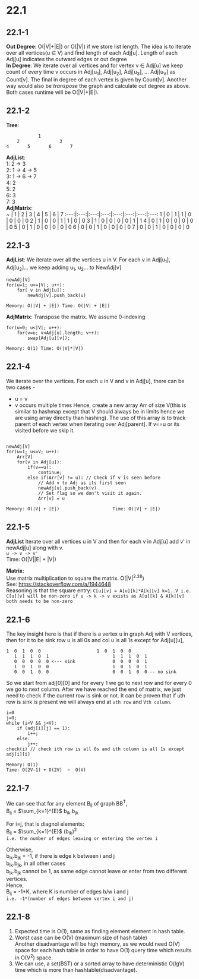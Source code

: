 # 22.1
## 22.1-1
**Out Degree**: O(|V|+|E|) or O(|V|) if we store list length. The idea is to iterate over all vertices(u ∈ V) and find length of each Adj[u]. Length of each Adj[u] indicates the outward edges or out degree    
**In Degree**: We iterate over all vertices and for vertex v ∈ Adj[u] we keep count of every time v occurs in Adj[u<sub>1</sub>], Adj[u<sub>2</sub>], Adj[u<sub>3</sub>], ... Adj[u<sub>V</sub>] as Count[v]. The final in degree of each vertex is given by Count[v]. Another way would also be *transpose* the graph and calculate out degree as above. Both cases runtime will be O(|V|+|E|). 

## 22.1-2
**Tree**: 
```
            1
    2               3
4       5       6       7
```
**AdjList**:   
1: 2 -> 3  
2: 1 -> 4 -> 5  
3: 1 -> 6 -> 7  
4: 2  
5: 2  
6: 3  
7: 3  
**AdjMatrix**:  
~ | 1 | 2 | 3 | 4 | 5 | 6 | 7
:---:|:---:|:---:|:---:|:---:|:---:|:---:|:---:
1 | 0 | 1 | 1 | 0 | 0 | 0 | 0
2 | 1 | 0 | 0 | 1 | 1 | 0 | 0
3 | 1 | 0 | 0 | 0 | 0 | 1 | 1
4 | 0 | 1 | 0 | 0 | 0 | 0 | 0 
5 | 0 | 1 | 0 | 0 | 0 | 0 | 0
6 | 0 | 0 | 1 | 0 | 0 | 0 | 0
7 | 0 | 0 | 1 | 0 | 0 | 0 | 0

## 22.1-3
**AdjList**: We iterate over all the vertices u in V. For each v in Adj[u<sub>1</sub>], Adj[u<sub>2</sub>]... we keep adding u<sub>1</sub>, u<sub>2</sub>... to NewAdj[v]
```
newAdj[V]
for(u=1; u<=|V|; u++):
    for( v in Adj[u]):
        newAdj[v].push_back(u)

Memory: O(|V| + |E|) Time: O(|V| + |E|)  
```

**AdjMatrix**:
Transpose the matrix. We assume 0-indexing

```
for(u=0; u<|V|; u++):
    for(v=u; v<Adj[u].length; v++):
        swap(Adj[u][v]);

Memory: O(1) Time: O(|V|*|V|)  
```

## 22.1-4
We iterate over the vertices. For each u in V and v in Adj[u], there can be two cases -   
- u = v
- v occurs multiple times
Hence, create a new array Arr of size V(this is similar to hashmap except that V should always be in limits hence we are using array directly than hashing). The use of this array is to track parent of each vertex when iterating over Adj[parent]. If v==u or its visited before we skip it.
```

newAdj[V]
for(u=1; u<=V; u++):
    Arr[V]
    for(v in Adj[u]):
        if(v==u):
            continue;
        else if(Arr[v] != u): // Check if v is seen before
            // Add v to Adj as its first seen 
            newAdj[u].push_back(v)
            // Set flag so we don't visit it again. 
            Arr[v] = u

Memory: O(|V| + |E|)                    Time: O(|V| + |E|)
```

## 22.1-5
**AdjList**
Iterate over all vertices u in V and then for each v in Adj[u] add v' in newAdj[u] along with v.   
`u -> v -> v'`   
Time: O(|V||E| + |V|)

**Matrix**:   
Use matrix multiplication to square the matrix. O(|V|<sup>2.38</sup>)   
 See: <link>https://stackoverflow.com/a/1944648  
Reasoning is that the square entry: `C[u][v] = A[u][k]*A[k][v] k=1..V i.e. C[u][v] will be non-zero if u -> k -> v exists as A[u][k] & A[k][v] both needs to be non-zero`

## 22.1-6
The key insight here is that if there is a vertex u in graph Adj with V vertices, then for it to be sink row u is all 0s and col u is all 1s except for Adj[u][u], 
```  
1  0  1  0  0                     1  0  1  0  0   
   1  1  1  0  1                        1  1  1  0  1  
   0  0  0  0  0 <--- sink              0  0  0  0  1  
   1  0  1  0  0                        1  0  1  0  1 
   0  0  1  0  0                        0  0  1  0  0 -- no sink
``` 
So we start from adj[0][0] and for every 1 we go to next row and for every 0 we go to next column. After we have reached the end of matrix, we just need to check if the current row is sink or not.
It can be proven that if uth row is sink is present we will always end at `uth row` and  `Vth column`.
```
i=0
j=0;
while (i<V && j<V):
    if (adj[i][j] == 1):
        i++;
    else:
        j++;
check(i) // check ith row is all 0s and ith column is all 1s except adj[i][i]

Memory: O(1)
Time: O(2V-1) + O(2V)  ~  O(V)
```

## 22.1-7
We can see that for any element  B<sub>ij</sub> of graph BB<sup>T</sup>,    
 B<sub>ij</sub> = $\sum_{k=1}^{E}$ b<sub>ik</sub>.b<sub>jk</sub>

 For i=j, that is diagnol elements:   
 B<sub>ij</sub> = $\sum_{k=1}^{E}$ (b<sub>ik</sub>)<sup>2</sup>   
 `i.e. the number of edges leaving or entering the vertex i`

 Otherwise,   
 b<sub>ik</sub>.b<sub>jk</sub> = -1, if there is edge k between i and j   
  b<sub>ik</sub>.b<sub>jk</sub>, in all other cases   
b<sub>ik</sub>.b<sub>jk</sub> cannot be 1, as same edge cannot leave or enter from two different vertices.   
Hence,    
B<sub>ij</sub> = -1*K, where K is number of edges b/w i and j   
`i.e. -1*(number of edges between vertex i and j)`

## 22.1-8
1. Expected time is O(1), same as finding element element in hash table.
2. Worst case can be O(V) (maximum size of hash table)   
Another disadvantage will be high memory, as we would need O(V) space for each hash table in order to have O(1) query time which results in O(V<sup>2</sup>) space.
3. We can use, a set(BST) or a sorted array to have deterministic O(lgV) time which is more than hashtable(disadvantage).